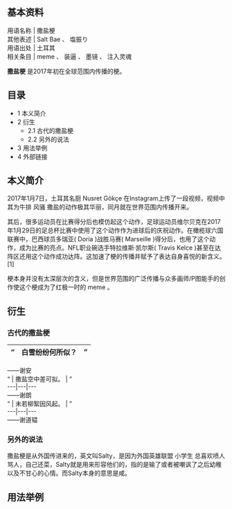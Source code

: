 **基本资料**  
---  
用语名称  |  撒盐梗   
其他表述  |  Salt Bae  、  塩振り   
用语出处  |  土耳其   
相关条目  |  meme  、  装逼  、  墨镜  、  注入灵魂   
  
**撒盐梗** 是2017年初在全球范围内传播的梗。

##  目录

  * 1  本义简介 
  * 2  衍生 
    * 2.1  古代的撒盐梗 
    * 2.2  另外的说法 
  * 3  用法举例 
  * 4  外部链接 

##  本义简介

2017年1月7日，土耳其名厨  Nusret Gökçe  在Instagram上传了一段视频，视频中其为牛排  风骚
撒盐的动作极其华丽，同月就在世界范围内传播开来。

其后，很多运动员在比赛得分后也模仿起这个动作，足球运动员维尔贝克在2017年1月29日的足总杯比赛中使用了这个动作作为进球后的庆祝动作。在橄榄球六国联赛中，巴西球员多瑞亚(
Doria  )战胜马赛(  Marseille  )得分后，也用了这个动作，成为比赛的亮点。NFL职业碗选手特拉维斯·凯尔斯(  Travis Kelce
)甚至在达阵区还用这个动作成功达阵。这加速了梗的传播并赋予了表达自身喜悦的新含义。  [1]

梗本身并没有太深层次的含义，但是世界范围的广泛传播与众多画师/P图能手的创作使这个梗成为了红极一时的  meme  。

##  衍生

###  古代的撒盐梗

“  |  白雪纷纷何所似？  |  ”   
---|---|---  
——谢安  
“  |  撒盐空中差可拟。  |  ”   
---|---|---  
——谢朗  
“  |  未若柳絮因风起。  |  ”   
---|---|---  
——谢道韫  
  
###  另外的说法

撒盐梗是从外国传进来的，英文叫Salty，是因为外国英雄联盟  小学生
总喜欢喷人骂人，自己还菜，Salty就是用来形容他们的，指的是输了或者被嘲讽了之后幼稚以及不甘心的心情。而Salty本身的意思是咸。

##  用法举例